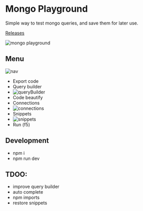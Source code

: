 # Mongo Playground

Simple way to test mongo queries, and save them for later use.

[Releases](https://tinyurl.com/y5cac5fm)

![mongo playground](https://github.com/niradler/mongo-playground/blob/master/assets/demo.gif)

## Menu

![nav](https://github.com/niradler/mongo-playground/blob/master/assets/nav.PNG)

- Export code
- Query builder
- ![queryBuilder](https://github.com/niradler/mongo-playground/blob/master/assets/queryBuilder.png)
- Code beautify
- Connections
- ![connections](https://github.com/niradler/mongo-playground/blob/master/assets/connections.png)
- Snippets
- ![snippets](https://github.com/niradler/mongo-playground/blob/master/assets/snippets.png)
- Run (f5)


## Development
- npm i
- npm run dev

## TDOO:

- improve query builder
- auto complete
- npm imports
- restore snippets
